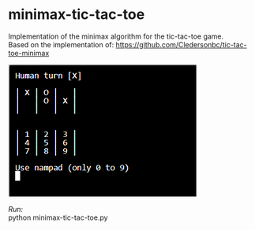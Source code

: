 # minimax-tic-tac-toe
Implementation of the minimax algorithm for the tic-tac-toe game.  
Based on the implementation of: https://github.com/Cledersonbc/tic-tac-toe-minimax

![Alt text](tic_tac_toe.png?raw=true "Title")

*Run:*  
python minimax-tic-tac-toe.py
